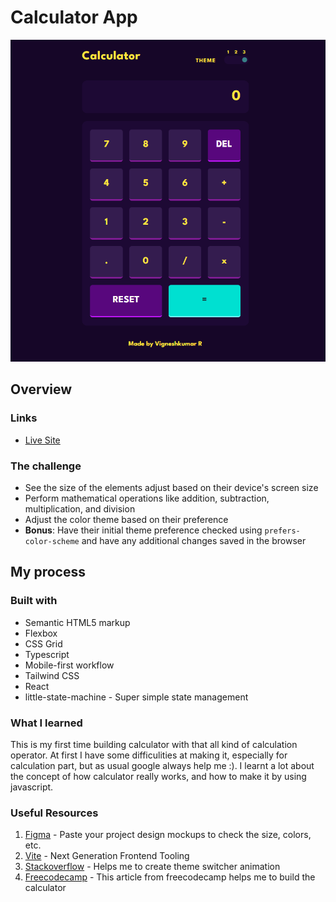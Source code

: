 # Calculator App

<!-- screenshots here -->

![](./Screenshot.png)



## Overview

### Links

- [Live Site](https://calculator-app-vigneshkumar.vercel.app/)


### The challenge

- See the size of the elements adjust based on their device's screen size
- Perform mathematical operations like addition, subtraction, multiplication, and division
- Adjust the color theme based on their preference
- **Bonus**: Have their initial theme preference checked using `prefers-color-scheme` and have any additional changes saved in the browser

## My process

### Built with

- Semantic HTML5 markup
- Flexbox
- CSS Grid
- Typescript
- Mobile-first workflow
- Tailwind CSS
- React
- little-state-machine - Super simple state management

### What I learned

This is my first time building calculator with that all kind of calculation operator. At first I have some difficulities at making it, especially for calculation part, but as usual google always help me :). I learnt a lot about the concept of how calculator really works, and how to make it by using javascript.

### Useful Resources

1. [Figma](https://www.figma.com/) - Paste your project design mockups to check the size, colors, etc.
2. [Vite](https://vitejs.dev/) - Next Generation Frontend Tooling
3. [Stackoverflow](https://stackoverflow.com/questions/65040466/underline-element-and-increase-distance-between-them-on-navbar-with-sliding-unde) - Helps me to create theme switcher animation
4. [Freecodecamp](https://www.freecodecamp.org/news/how-to-build-an-html-calculator-app-from-scratch-using-javascript-4454b8714b98/) - This article from freecodecamp helps me to build the calculator



